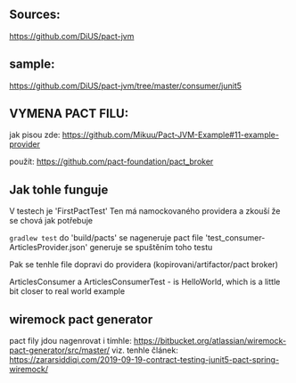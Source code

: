 ## Sources:

https://github.com/DiUS/pact-jvm


## sample:
https://github.com/DiUS/pact-jvm/tree/master/consumer/junit5



## VYMENA PACT FILU:
jak pisou zde:  https://github.com/Mikuu/Pact-JVM-Example#11-example-provider

použít:
https://github.com/pact-foundation/pact_broker





## Jak tohle funguje
V testech je 'FirstPactTest'
Ten má namockovaného providera a zkouší že se chová jak potřebuje


`gradlew test`
do 'build/pacts' se nageneruje pact file 'test_consumer-ArticlesProvider.json'
generuje se spuštěním toho testu

Pak se tenhle file dopravi do providera (kopirovani/artifactor/pact broker)


ArticlesConsumer a ArticlesConsumerTest - is HelloWorld, which is a little bit closer to real world example


## wiremock pact generator
pact fily jdou nagenrovat i tímhle:
https://bitbucket.org/atlassian/wiremock-pact-generator/src/master/
viz. tenhle článek:
https://zararsiddiqi.com/2019-09-19-contract-testing-junit5-pact-spring-wiremock/
 